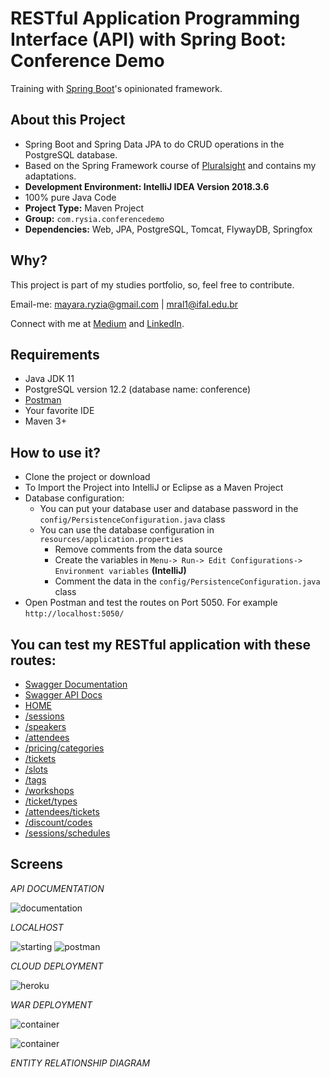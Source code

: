 # RESTful  Application  Programming Interface (API) with Spring Boot: Conference Demo

Training with [Spring Boot](https://spring.io/projects/spring-boot)'s opinionated framework.

## About this Project

* Spring Boot and Spring Data JPA to do CRUD operations in the PostgreSQL database.
* Based on the Spring Framework course of [Pluralsight](https://www.pluralsight.com/) and contains my adaptations.
* **Development Environment: IntelliJ IDEA Version 2018.3.6** 
* 100% pure Java Code
* **Project Type:** Maven Project
* **Group:** `com.rysia.conferencedemo`
* **Dependencies:** Web, JPA, PostgreSQL, Tomcat, FlywayDB, Springfox

## Why?

This project is part of my studies portfolio, so, feel free to contribute.

Email-me: mayara.ryzia@gmail.com | mral1@ifal.edu.br

Connect with me at [Medium](https://medium.com/@mayararysia) and [LinkedIn](https://www.linkedin.com/in/rysia/).

## Requirements

- Java JDK 11
- PostgreSQL version 12.2 (database name: conference)
- [Postman](https://www.postman.com/downloads/)
- Your favorite IDE
- Maven 3+

## How to use it?

* Clone the project or download
* To Import the Project into IntelliJ or Eclipse as a Maven Project
* Database configuration:
    * You can put your  database user  and database password  in the `config/PersistenceConfiguration.java` class
    * You can use the database configuration in `resources/application.properties`
        * Remove comments from the data source
        * Create the variables in `Menu-> Run-> Edit Configurations-> Environment variables` **(IntelliJ)**
        * Comment the data in the `config/PersistenceConfiguration.java` class
* Open Postman and test the routes on Port 5050. For example `http://localhost:5050/`

## **You can test my RESTful application with these routes:**
   
   * [Swagger Documentation](https://apirest-conference.herokuapp.com/swagger-ui.html)
   * [Swagger API Docs](https://apirest-conference.herokuapp.com/v2/api-docs)
   * [HOME](https://apirest-conference.herokuapp.com/)
   * [/sessions](https://apirest-conference.herokuapp.com/api/v1/sessions)
   * [/speakers](https://apirest-conference.herokuapp.com/api/v1/speakers)
   * [/attendees](https://apirest-conference.herokuapp.com/api/v1/attendees)
   * [/pricing/categories](https://apirest-conference.herokuapp.com/api/v1/pricing/categories)
   * [/tickets](https://apirest-conference.herokuapp.com/api/v1/tickets)
   * [/slots](https://capirest-conference.herokuapp.com/api/v1/slots)
   * [/tags](https://apirest-conference.herokuapp.com/api/v1/tags)
   * [/workshops](https://apirest-conference.herokuapp.com/api/v1/workshops)
   * [/ticket/types](https://apirest-conference.herokuapp.com/api/v1/ticket/types)
   * [/attendees/tickets](https://apirest-conference.herokuapp.com/api/v1/attendees/tickets)
   * [/discount/codes](https://apirest-conference.herokuapp.com/api/v1/discount/codes)
   * [/sessions/schedules](https://apirest-conference.herokuapp.com/api/v1/sessions/schedules)
    
## Screens

*API DOCUMENTATION*

![documentation](https://raw.githubusercontent.com/mayararysia/conference-demo/master/screenshots/swagger-ui.png)


*LOCALHOST*

![starting](https://raw.githubusercontent.com/mayararysia/conference-demo/master/screenshots/starting-main.png)
![postman](https://raw.githubusercontent.com/mayararysia/conference-demo/master/screenshots/postman-v2.png)

*CLOUD DEPLOYMENT*

![heroku](https://raw.githubusercontent.com/mayararysia/conference-demo/master/screenshots/heroku.png)

*WAR DEPLOYMENT*

![container](https://raw.githubusercontent.com/mayararysia/conference-demo/master/screenshots/container.png)


![container](https://raw.githubusercontent.com/mayararysia/conference-demo/master/screenshots/container-v2.png)


*ENTITY RELATIONSHIP DIAGRAM*
